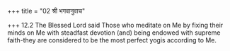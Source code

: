 +++
title = "02 श्री भगवानुवाच"

+++
12.2 The Blessed Lord said Those who meditate on Me by fixing their
minds on Me with steadfast devotion (and) being endowed with supreme
faith-they are considered to be the most perfect yogis according to Me.

